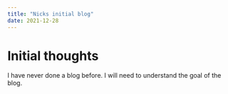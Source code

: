 ```yaml
---
title: "Nicks initial blog"
date: 2021-12-28
---
```

# Initial thoughts
I have never done a blog before.  I will need to understand the goal of the blog.
